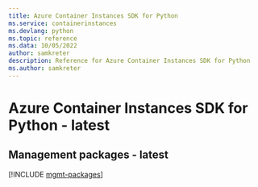 ```yaml
---
title: Azure Container Instances SDK for Python
ms.service: containerinstances
ms.devlang: python
ms.topic: reference
ms.data: 10/05/2022
author: samkreter
description: Reference for Azure Container Instances SDK for Python
ms.author: samkreter
---
```

# Azure Container Instances SDK for Python - latest

## Management packages - latest
[!INCLUDE [mgmt-packages](container-instances-mgmt-index.md)]